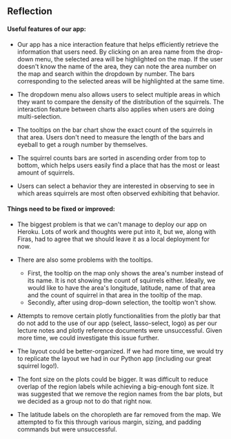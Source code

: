 ## Reflection
#### Useful features of our app:
- Our app has a nice interaction feature that helps efficiently retrieve the information that users need. By clicking on an area name from the drop-down menu, the selected area will be highlighted on the map. If the user doesn't know the name of the area, they can note the area number on the map and search within the dropdown by number. The bars corresponding to the selected areas will be highlighted at the same time. 

- The dropdown menu also allows users to select multiple areas in which they want to compare the density of the distribution of the squirrels. The interaction feature between charts also applies when users are doing multi-selection.

- The tooltips on the bar chart show the exact count of the squirrels in that area. Users don't need to measure the length of the bars and eyeball to get a rough number by themselves.

- The squirrel counts bars are sorted in ascending order from top to bottom, which helps users easily find a place that has the most or least amount of squirrels.

- Users can select a behavior they are interested in observing to see in which areas squirrels are most often observed exhibiting that behavior.

#### Things need to be fixed or improved:  
- The biggest problem is that we can't manage to deploy our app on Heroku. Lots of work and thoughts were put into it, but we, along with Firas, had to agree that we should leave it as a local deployment for now.  

- There are also some problems with the tooltips.   
    - First, the tooltip on the map only shows the area's number instead of its name. It is not showing the count of squirrels either. Ideally, we would like to have the area's longitude, latitude, name of that area and the count of squirrel in that area in the tooltip of the map.
    - Secondly, after using drop-down selection, the tooltip won't show.    

- Attempts to remove certain plotly functionalities from the plotly bar that do not add to the use of our app (select, lasso-select, logo) as per our lecture notes and plotly reference documents were unsuccessful. Given more time, we could investigate this issue further.

- The layout could be better-organized. If we had more time, we would try to replicate the layout we had in our Python app (including our great squirrel logo!).  

- The font size on the plots could be bigger. It was difficult to reduce overlap of the region labels while achieving a big-enough font size. It was suggested that we remove the region names from the bar plots, but we decided as a group not to do that right now.

- The latitude labels on the choropleth are far removed from the map. We attempted to fix this through various margin, sizing, and padding commands but were unsuccessful.

